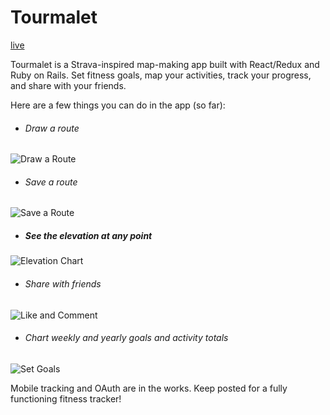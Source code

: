 # Tourmalet

[live](http://tourmalet.herokuapp.com/)

Tourmalet is a Strava-inspired map-making app built with React/Redux and Ruby on Rails. Set fitness goals, map your activities, track your progress, and share with your friends.

Here are a few things you can do in the app (so far):

* ###### Draw a route

![Draw a Route](https://media.giphy.com/media/8qoARssAjXEXNM9q73/giphy.gif)

* ###### Save a route

![Save a Route](https://media.giphy.com/media/TFyGom4zRFOgXFHCD3/giphy.gif)

* ##### See the elevation at any point

![Elevation Chart](https://media.giphy.com/media/3oeLahBaMpXyq2tUuj/giphy.gif)

* ###### Share with friends

![Like and Comment](https://media.giphy.com/media/2vq9rcCn7fCgSyGttR/giphy.gif)

* ###### Chart weekly and yearly goals and activity totals

![Set Goals](https://media.giphy.com/media/QmEUZbJk31ImftYOcX/giphy.gif)

Mobile tracking and OAuth are in the works. Keep posted for a fully functioning fitness tracker!

